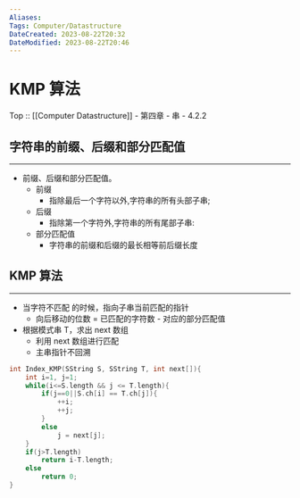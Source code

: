 ```yaml
---
Aliases: 
Tags: Computer/Datastructure 
DateCreated: 2023-08-22T20:32
DateModified: 2023-08-22T20:46
---
```

# KMP 算法

Top :: [[Computer Datastructure]] - 第四章 - 串 - 4.2.2

## 字符串的前缀、后缀和部分匹配值
---
- 前缀、后缀和部分匹配值。
	- 前缀
		- 指除最后一个字符以外,字符串的所有头部子串;
	- 后缀
		- 指除第一个字符外,字符串的所有尾部子串:
	- 部分匹配值
		- 字符串的前缀和后缀的最长相等前后缀长度

## KMP 算法
---
- 当字符不匹配 的时候，指向子串当前匹配的指针
	- 向后移动的位数 = 已匹配的字符数 - 对应的部分匹配值
- 根据模式串 T，求出 next 数组
	- 利用 next 数组进行匹配
	- 主串指针不回溯

```cpp
int Index_KMP(SString S, SString T, int next[]){
	int i=1, j=1;
	while(i<=S.length && j <= T.length){
		if(j==0||S.ch[i] == T.ch[j]){
			++i;
			++j;
		}
		else
			j = next[j];
	}
	if(j>T.length)
		return i-T.length;
	else
		return 0;
}
```
